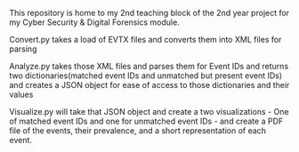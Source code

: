 This repository is home to my 2nd teaching block of the 2nd year project for my Cyber Security & Digital Forensics module.


Convert.py takes a load of EVTX files and converts them into XML files for parsing

Analyze.py takes those XML files and parses them for Event IDs and returns two dictionaries(matched event IDs and unmatched but present event IDs) and creates a JSON object for ease of access to those dictionaries and their values

Visualize.py will take that JSON object and create a two visualizations - One of matched event IDs and one for unmatched event IDs - and create a PDF file of the events, their prevalence, and a short representation of each event.


